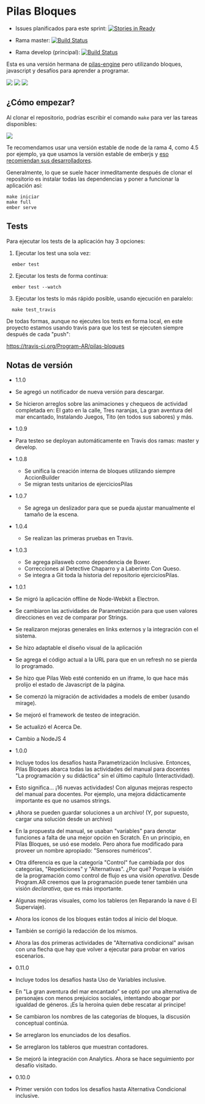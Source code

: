 Pilas Bloques
=============

- Issues planificados para este sprint: [![Stories in Ready](https://badge.waffle.io/Program-AR/pilas-bloques.png?label=ready&title=Ready)](http://waffle.io/Program-AR/pilas-bloques)

- Rama master: [![Build Status](https://travis-ci.org/Program-AR/pilas-bloques.svg?branch=master)](https://travis-ci.org/Program-AR/pilas-bloques)
- Rama develop (principal): [![Build Status](https://travis-ci.org/Program-AR/pilas-bloques.svg?branch=develop)](https://travis-ci.org/Program-AR/pilas-bloques)

Esta es una versión hermana de [pilas-engine](http://www.pilas-engine.com.ar) pero
utilizando bloques, javascript y desafíos para aprender a programar.

![](screenshots/principal.png)
![](screenshots/desafios.png)
![](screenshots/editor.png)

¿Cómo empezar?
--------------

Al clonar el repositorio, podrías escribir el comando ``make``
para ver las tareas disponibles:

![](screenshots/make.png)

Te recomendamos usar una versión estable de node de la rama 4, como 4.5 por ejemplo, ya
que usamos la versión estable de emberjs y [eso recomiendan sus desarrolladores](http://emberjs.com/blog/2016/09/07/ember-node-lts-support.html).

Generalmente, lo que se suele hacer inmeditamente después de clonar
el repositorio es instalar todas las dependencias y poner a funcionar
la aplicación así:

```
make iniciar
make full
ember serve
```


Tests
-----

Para ejecutar los tests de la aplicación hay 3 opciones:

1. Ejecutar los test una sola vez:

```
  ember test
```

2. Ejecutar los tests de forma contínua:


```
  ember test --watch
```

3. Ejecutar los tests lo más rápido posible, usando ejecución en
paralelo:

```
  make test_travis
```

De todas formas, aunque no ejecutes los tests en forma local, en este
proyecto estamos usando travis para que los test se ejecuten siempre
después de cada "push":

https://travis-ci.org/Program-AR/pilas-bloques


Notas de versión
---------
* 1.1.0
 * Se agregó un notificador de nueva versión para descargar.
 * Se hicieron arreglos sobre las animaciones y chequeos de actividad completada en: El gato en la calle, Tres naranjas, La gran aventura del mar encantado, Instalando Juegos, Tito (en todos sus sabores) y más.
* 1.0.9
 * Para testeo se deployan automáticamente en Travis dos ramas: master y develop.
* 1.0.8
  * Se unifica la creación interna de bloques utilizando siempre AccionBuilder
  * Se migran tests unitarios de ejerciciosPilas
* 1.0.7
  * Se agrega un deslizador para que se pueda ajustar manualmente el tamaño de la escena.
* 1.0.4
  * Se realizan las primeras pruebas en Travis.
* 1.0.3
  * Se agrega pilasweb como dependencia de Bower.
  * Correcciones al Detective Chaparro y a Laberinto Con Queso.
  * Se integra a Git toda la historia del repositorio ejerciciosPilas.
* 1.0.1
 * Se migró la aplicación offline de Node-Webkit a Electron.
 * Se cambiaron las actividades de Parametrización para que usen valores direcciones en vez de comparar por Strings.
 * Se realizaron mejoras generales en links externos y la integración con el sistema.
 * Se hizo adaptable el diseño visual de la aplicación
 * Se agrega el código actual a la URL para que en un refresh no se pierda lo programado.
 * Se hizo que Pilas Web esté contenido en un iframe, lo que hace más prolijo el estado de Javascript de la página.
 * Se comenzó la migración de actividades a models de ember (usando mirage).
 * Se mejoró el framework de testeo de integración.
 * Se actualizó el Acerca De.
 * Cambio a NodeJS 4

* 1.0.0
 * Incluye todos los desafíos hasta Parametrización Inclusive. Entonces, Pilas Bloques abarca todas las actividades del manual para docentes "La programación y su didáctica" sin el último capítulo (Interactividad).
 * Esto significa... ¡16 nuevas actividades! Con algunas mejoras respecto del manual para docentes. Por ejemplo, una mejora didácticamente importante es que no usamos strings.
 * ¡Ahora se pueden guardar soluciones a un archivo! (Y, por supuesto, cargar una solución desde un archivo)
 * En la propuesta del manual, se usaban "variables" para denotar funciones a falta de una mejor opción en Scratch. En un principio, en Pilas Bloques, se usó ese modelo. Pero ahora fue modificado para proveer un nombre apropiado: "Sensores numéricos".
 * Otra diferencia es que la categoría "Control" fue cambiada por dos categorías, "Repeticiones" y "Alternativas". ¿Por qué? Porque la visión de la programación como control de flujo es una visión _operativa_. Desde Program.AR creemos que la programación puede tener también una visión _declarativa_, que es más importante.
 * Algunas mejoras visuales, como los tableros (en Reparando la nave ó El Superviaje).
 * Ahora los íconos de los bloques están todos al inicio del bloque.
 * También se corrigió la redacción de los mismos.
 * Ahora las dos primeras actividades de "Alternativa condicional" avisan con una flecha que hay que volver a ejecutar para probar en varios escenarios.
* 0.11.0
 * Incluye todos los desafíos hasta Uso de Variables inclusive.
 * En "La gran aventura del mar encantado" se optó por una alternativa de personajes
 con menos prejuicios sociales, intentando abogar por igualdad de géneros.
 ¡Es la heroína quien debe rescatar al príncipe!
 * Se cambiaron los nombres de las categorías de bloques, la discusión conceptual
 continúa.
 * Se arreglaron los enunciados de los desafíos.
 * Se arreglaron los tableros que muestran contadores.
 * Se mejoró la integración con Analytics. Ahora se hace seguimiento por desafío visitado.
* 0.10.0
 * Primer versión con todos los desafíos hasta Alternativa Condicional inclusive.
